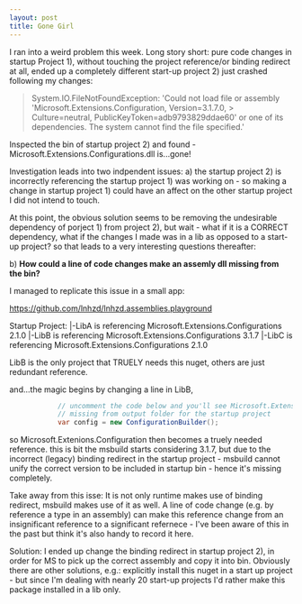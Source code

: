 ```yaml
---
layout: post
title: Gone Girl
---
```


I ran into a weird problem this week.
Long story short: pure code changes in startup Project 1), without touching the project reference/or binding redirect at all, ended up a completely different start-up project 2) just crashed following my changes:

> System.IO.FileNotFoundException: 'Could not load file or assembly 'Microsoft.Extensions.Configuration, Version=3.1.7.0, > Culture=neutral, PublicKeyToken=adb9793829ddae60' or one of its dependencies. The system cannot find the file specified.'

Inspected the bin of startup project 2) and found - Microsoft.Extensions.Configurations.dll is...gone!

Investigation leads into two indpendent issues:
a) the startup project 2) is incorrectly referencing the startup project 1) was working on - so making a change in startup project 1) could have an affect on the other startup project I did not intend to touch.

At this point, the obvious solution seems to be removing the undesirable dependency of porject 1) from project 2), but wait - what if it is a CORRECT dependency, what if the changes I made was in a lib as opposed to a start-up project? so that leads to a very interesting questions thereafter: 

b) **How could a line of code changes make an assemly dll missing from the bin?**

I managed to replicate this issue in a small app:

https://github.com/lnhzd/lnhzd.assemblies.playground

Startup Project: <bindingRedirect oldVersion="0.0.0.0-2.1.1.0" newVersion="2.1.1.0" />
|-LibA is referencing Microsoft.Extensions.Configurations 2.1.0
  |-LibB is referencing Microsoft.Extensions.Configurations 3.1.7
  |-LibC is referencing Microsoft.Extensions.Configurations 2.1.0

LibB is the only project that TRUELY needs this nuget, others are just redundant reference.

and...the magic begins by changing a line in LibB, 

```cs
            // uncomment the code below and you'll see Microsoft.Extensions.Options.dll
            // missing from output folder for the startup project
            var config = new ConfigurationBuilder();
```

so Microsoft.Extenions.Configuration then becomes a truely needed reference. this is bit the msbuild starts considering 3.1.7, but due to the incorrect (legacy) binding redirect in the startup project - msbuild cannot unify the correct version to be included in startup bin - hence it's missing completely.

Take away from this isse:
It is not only runtime makes use of binding redirect, msbuild makes use of it as well.
A line of code change (e.g. by reference a type in an assembly) can make this reference change from an insignificant reference to a significant refernece - I've been aware of this in the past but think it's also handy to record it here.

Solution:
I ended up change the binding redirect in startup project 2), in order for MS to pick up the correct assembly and copy it into bin. Obviously there are other solutions, e.g.: explicitly install this nuget in a start up project - but since I'm dealing with nearly 20 start-up projects I'd rather make this package installed in a lib only.


 
